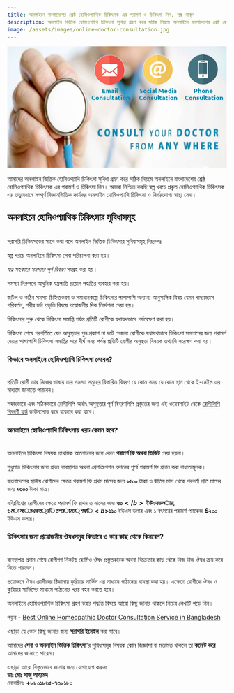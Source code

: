 ```yaml
---
title: অনলাইনে বাংলাদেশের শ্রেষ্ঠ হোমিওপ্যাথিক চিকিৎসক এর পরামর্শ ও চিকিৎসা নিন, সুস্থ থাকুন
description: অনলাইন ভিত্তিক হোমিওপ্যাথি চিকিৎসা সুবিধা গ্রহণ করে সঠিক নিয়মে অনলাইনে বাংলাদেশের শ্রেষ্ঠ হোমিওপ্যাথিক চিকিৎসক এর পরামর্শ ও চিকিৎসা নিন। আমরা নিশ্চিত করছি স্বল্প খরচে প্রকৃত হোমিওপ্যাথিক চিকিৎসক এর তত্ত্বাবধানে সম্পূর্ণ বিজ্ঞানভিত্তিক কার্যকর অনলাইন হোমিওপ্যাথি চিকিৎসা।
image: /assets/images/online-doctor-consultation.jpg
---
```

<p><img src="/assets/images/online-doctor-consultation.jpg" alt="অনলাইনে হোমিওপ্যাথিক চিকিৎসা নিন, সুস্থ থাকুন" /></p>

আমাদের অনলাইন ভিত্তিক হোমিওপ্যাথি চিকিৎসা সুবিধা গ্রহণ করে সঠিক নিয়মে অনলাইনে বাংলাদেশের শ্রেষ্ঠ হোমিওপ্যাথিক চিকিৎসক এর পরামর্শ ও চিকিৎসা নিন। আমরা নিশ্চিত করছি স্বল্প খরচে প্রকৃত হোমিওপ্যাথিক চিকিৎসক এর তত্ত্বাবধানে সম্পূর্ণ বিজ্ঞানভিত্তিক কার্যকর অনলাইন হোমিওপ্যাথি চিকিৎসা ও নির্ভরযোগ্য স্বাস্থ্য সেবা।

## অনলাইনে হোমিওপ্যাথিক চিকিৎসার সুবিধাসমূহ
<br>
সরাসরি চিকিৎসকের সাথে কথা বলে অনলাইন ভিত্তিক চিকিৎসার সুবিধাসমূহ নিম্নরুপঃ

স্বল্প খরচে অনলাইনে চিকিৎসা সেবা পরিচালনা করা হয়।

<em>যত্ন সহকারে সমস্যার পূর্ণ বিবরণ</em> সংগ্রহ করা হয়।

সমস্যা নিরুপনে আধুনিক যন্ত্রপাতি প্রয়োগ পদ্ধতির ব্যবহার করা হয়।

জটিল ও কঠিন সমস্যা চিহ্নিতকরণ ও সমাধানকল্পে চিকিৎসার পাশাপাশি অন্যান্য আনুসাঙ্গিক বিষয় যেমন খাদ্যাভ্যাস পরিবর্তন, শরীর চর্চা প্রভৃতি বিষয়ে প্রয়োজনীয় দিক নির্দেশনা দেয়া হয়।

চিকিৎসার শুরু থেকে চিকিৎসা সমাপ্তি পর্যন্ত প্রতিটি রোগীকে যথাযথভাবে পর্যবেক্ষণ করা হয়।

চিকিৎসা শেষে পরবর্তিতে যেন অসুস্থতার পুনঃপ্রকাশ না ঘটে সেজন্য রোগীকে যথাযথভাবে চিকিৎসা সমাপনের জন্য পরামর্শ দেয়ার পাশাপাশি চিকিৎসা সমাপ্তির পরে দীর্ঘ সময় পর্যন্ত প্রতিটি রোগীর অসুস্থতা বিষয়ক তথ্যাদি সংরক্ষণ করা হয়।

### কিভাবে অনলাইনে হোমিওপ্যাথি চিকিৎসা নেবেন?
<br>
প্রতিটি রোগী তার নিজের ভাষায় তার সমস্যা সমূহের বিস্তারিত বিবরণ যে কোন সময় যে কোন স্থান থেকে ই-মেইল এর মাধ্যমে জানাতে পারবেন।

সহজভাবে এবং সঠিকভাবে রোগীলিপি অর্থাৎ অসুস্থতার পূর্ণ বিবরণলিপি প্রস্তুতের জন্য এই ওয়েবসাইট থেকে <a href="https://blog.jannathomeo.org/case-taking-form">রোগীলিপি বিবরণী ফর্ম</a> ডাউনলোড করে ব্যবহার করা যাবে।

### অনলাইনে হোমিওপ্যাথি চিকিৎসায় খরচ কেমন হবে?
<br>
অনলাইনে চিকিৎসা বিষয়ক প্রাথমিক আলোচনার জন্য কোন <strong>পরামর্শ ফি অথবা ভিজিট</strong> নেয়া হয়না।

শুধুমাত্র চিকিৎসার জন্য প্রদত্ত ব্যবস্থাপত্র অথবা প্রেশক্রিপশন প্রদানের পূর্বে পরামর্শ ফি প্রদান করা বাধ্যতামূলক।

বাংলাদেশের স্থানীয় রোগীদের ক্ষেত্রে পরামর্শ ফি প্রথম মাসের জন্য <b>৳৫০০</b> টাকা ও দ্বীতিয় মাস থেকে পরবর্তী প্রতি মাসের জন্য <b>৳৩০০</b> টাকা মাত্র।

বহিঃবিশ্বের রোগীদের ক্ষেত্রে পরামর্শ ফি প্রথম ৩ মাসের জন্য <b>$৬০</b> ইউএস ডলার, ৬ মাসের একত্রিত পরামর্শ ফি <b>$১১০</b> ইউএস ডলার এবং ১ বৎসরের পরামর্শ প্যাকেজ <b>$২০০</b> ইউএস ডলার।

### চিকিৎসার জন্য প্রয়োজনীয় ঔষধসমুহ কিভাবে ও কার কাছ থেকে কিনবেন?
<br>
ব্যবস্থাপত্র প্রদান শেষে রোগীগণ নিকটস্থ হোমিও ঔষধ প্রস্তুতকারক অথবা বিক্রেতার কাছ থেকে নিজ নিজ ঔষধ ক্রয় করে নিতে পারবেন।

প্রয়োজনে ঔষধ রোগীদের ঠিকানায় কুরিয়ার সার্ভিস এর মাধ্যমে পাঠানোর ব্যবস্থা করা হয়। এক্ষেত্রে রোগীকে ঔষধ ও কুরিয়ার সার্ভিসের মাধ্যমে পাঠানোর খরচ বহন করতে হবে।

অনলাইনে হোমিওপ্যাথিক চিকিৎসা গ্রহণ করার পদ্ধতি বিষয়ে আরো কিছু জানার থাকলে নিচের লেখাটি পড়ে নিন।

পড়ুন - <a href="https://ahmadrahiq.blogspot.com/2019/08/best-online-doctor-consultation-bangladesh.html">Best Online Homeopathic Doctor Consultation Service in Bangladesh</a>

এছাড়া যে কোন কিছু জানার জন্য <strong>সরাসরি ইমেইল</strong> করা যাবে।

আমাদের <strong>সেবা ও অনলাইন ভিত্তিক চিকিৎসা</strong>'র সুবিধাসমূহ বিষয়ক কোন জিজ্ঞাসা বা মতামত থাকলে তা <strong>কমেন্ট করে</strong> আমাদের জানাতে পারেন।

এছাড়া আরো বিস্তৃতভাবে জানার জন্য যোগাযোগ করুনঃ<br>
<strong>ডাঃ মোঃ সাজু আহমেদ</strong><br>
মোবাইলঃ <strong>+৮৮০১৮৬৫-৭৩৮১৮০</strong>
